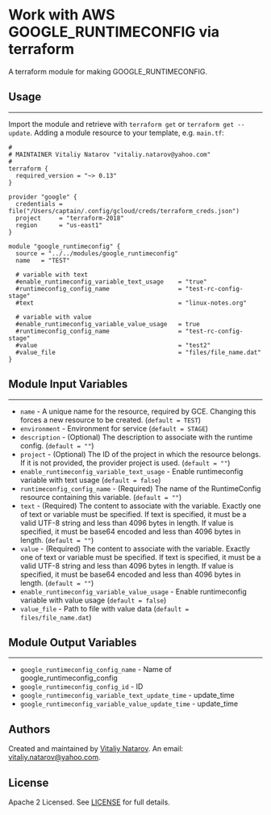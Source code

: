 # Work with AWS GOOGLE_RUNTIMECONFIG via terraform

A terraform module for making GOOGLE_RUNTIMECONFIG.


## Usage
----------------------
Import the module and retrieve with ```terraform get``` or ```terraform get --update```. Adding a module resource to your template, e.g. `main.tf`:

```
#
# MAINTAINER Vitaliy Natarov "vitaliy.natarov@yahoo.com"
#
terraform {
  required_version = "~> 0.13"
}

provider "google" {
  credentials = file("/Users/captain/.config/gcloud/creds/terraform_creds.json")
  project     = "terraform-2018"
  region      = "us-east1"
}

module "google_runtimeconfig" {
  source = "../../modules/google_runtimeconfig"
  name   = "TEST"

  # variable with text
  #enable_runtimeconfig_variable_text_usage    = "true"
  #runtimeconfig_config_name                   = "test-rc-config-stage"
  #text                                        = "linux-notes.org"

  # variable with value
  #enable_runtimeconfig_variable_value_usage   = true
  #runtimeconfig_config_name                   = "test-rc-config-stage"
  #value                                       = "test2"
  #value_file                                  = "files/file_name.dat"
}
```

## Module Input Variables
----------------------
- `name` - A unique name for the resource, required by GCE. Changing this forces a new resource to be created. (`default = TEST`)
- `environment` - Environment for service (`default = STAGE`)
- `description` - (Optional) The description to associate with the runtime config. (`default = ""`)
- `project` - (Optional) The ID of the project in which the resource belongs. If it is not provided, the provider project is used. (`default = ""`)
- `enable_runtimeconfig_variable_text_usage` - Enable runtimeconfig variable with text usage (`default = false`)
- `runtimeconfig_config_name` - (Required) The name of the RuntimeConfig resource containing this variable. (`default = ""`)
- `text` - (Required) The content to associate with the variable. Exactly one of text or variable must be specified. If text is specified, it must be a valid UTF-8 string and less than 4096 bytes in length. If value is specified, it must be base64 encoded and less than 4096 bytes in length. (`default = ""`)
- `value` - (Required) The content to associate with the variable. Exactly one of text or variable must be specified. If text is specified, it must be a valid UTF-8 string and less than 4096 bytes in length. If value is specified, it must be base64 encoded and less than 4096 bytes in length. (`default = ""`)
- `enable_runtimeconfig_variable_value_usage` - Enable runtimeconfig variable with value usage (`default = false`)
- `value_file` - Path to file with value data (`default = files/file_name.dat`)

## Module Output Variables
----------------------
- `google_runtimeconfig_config_name` - Name of google_runtimeconfig_config
- `google_runtimeconfig_config_id` - ID
- `google_runtimeconfig_variable_text_update_time` - update_time
- `google_runtimeconfig_variable_value_update_time` - update_time


## Authors

Created and maintained by [Vitaliy Natarov](https://github.com/SebastianUA). An email: [vitaliy.natarov@yahoo.com](vitaliy.natarov@yahoo.com).

## License

Apache 2 Licensed. See [LICENSE](https://github.com/SebastianUA/terraform/blob/master/LICENSE) for full details.
